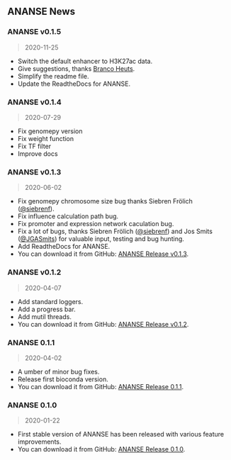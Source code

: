 ## ANANSE News

### ANANSE v0.1.5
> 2020-11-25

* Switch the default enhancer to H3K27ac data.
* Give suggestions, thanks [Branco Heuts](https://www.researchgate.net/profile/Branco_Heuts).
* Simplify the readme file.
* Update the ReadtheDocs for ANANSE.  

### ANANSE v0.1.4
> 2020-07-29

* Fix genomepy version
* Fix weight function
* Fix TF filter
* Improve docs

### ANANSE v0.1.3
> 2020-06-02

* Fix genomepy chromosome size bug thanks Siebren Frölich ([@siebrenf](https://github.com/siebrenf)).
* Fix influence calculation path bug.
* Fix promoter and expression network caculation bug.
* Fix a lot of bugs, thanks Siebren Frölich ([@siebrenf](https://github.com/siebrenf)) and Jos Smits ([@JGASmits](https://github.com/JGASmits)) for valuable input, testing and bug hunting.  
* Add ReadtheDocs for ANANSE.  
* You can download it from GitHub: [ANANSE Release v0.1.3](https://github.com/vanheeringen-lab/ANANSE/releases/tag/v0.1.3).

### ANANSE v0.1.2
> 2020-04-07

* Add standard loggers.  
* Add a progress bar.  
* Add mutil threads.  
* You can download it from GitHub: [ANANSE Release v0.1.2](https://github.com/vanheeringen-lab/ANANSE/releases/tag/v0.1.2).

### ANANSE 0.1.1
> 2020-04-02

* A umber of minor bug fixes.  
* Release first bioconda version.  
* You can download it from GitHub: [ANANSE Release 0.1.1](https://github.com/vanheeringen-lab/ANANSE/releases/tag/0.1.1).

### ANANSE 0.1.0
> 2020-01-22

* First stable version of ANANSE has been released with various feature improvements.   
* You can download it from GitHub: [ANANSE Release 0.1.0](https://github.com/vanheeringen-lab/ANANSE/releases/tag/0.1.0).
